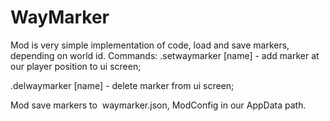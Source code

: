 # WayMarker
Mod is very simple implementation of code, load and save markers, depending on world id.
Commands:
.setwaymarker [name] - add marker at our player position to ui screen;

.delwaymarker [name] - delete marker from ui screen;

Mod save markers to  waymarker.json, ModConfig in our AppData path.
